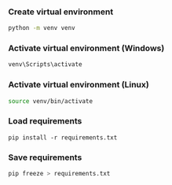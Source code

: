 ### Create virtual environment
```bash
python -m venv venv
```

### Activate virtual environment (Windows)
```bash
venv\Scripts\activate
```

### Activate virtual environment (Linux)
```bash
source venv/bin/activate
```

### Load requirements
```
pip install -r requirements.txt
```

### Save requirements
```bash
pip freeze > requirements.txt
```